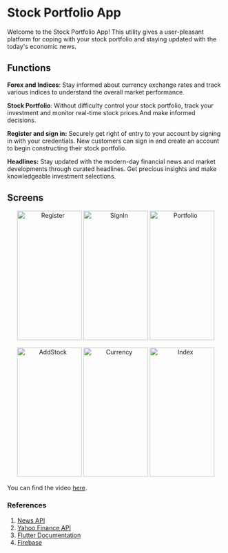 # Stock Portfolio App

Welcome to the Stock Portfolio App! This utility gives a user-pleasant platform for coping with your stock portfolio and staying updated with the today's economic news.

## Functions

**Forex and Indices**: Stay informed about currency exchange rates and track various indices to understand the overall market performance.

**Stock Portfolio**: Without difficulty control your stock portfolio, track your investment and monitor real-time stock prices.And make informed decisions. 

**Register and sign in:** Securely get right of entry to your account by signing in with your credentials. New customers can sign in and create an account to begin constructing their stock portfolio.

**Headlines:** Stay updated with the modern-day financial news and market developments through curated headlines. Get precious insights and make knowledgeable investment selections.

## Screens

<p align="center">
  <img src="https://github.com/alimaye2002/BasicCMPChecker/assets/77532544/542ede94-7aa3-4a36-8651-d6436a6b99e2" alt="Register" width="150" height="300">
  <img src="https://github.com/alimaye2002/BasicCMPChecker/assets/77532544/8b8ef4f9-5771-445a-9116-aeb00d0e9548" alt="SignIn" width="150" height="300">
  <img src="https://github.com/alimaye2002/BasicCMPChecker/assets/77532544/4e290875-5b3d-4549-aa35-3fe2e35de9f0" alt="Portfolio" width="150" height="300">
</p>

<p align="center">
  <img src="https://github.com/alimaye2002/BasicCMPChecker/assets/77532544/d342ca44-9dd0-488c-b71f-35a6f1a0b570" alt="AddStock" width="150" height="300">
  <img src="https://github.com/alimaye2002/BasicCMPChecker/assets/77532544/0f1d1d97-46b2-415d-8ddd-ea38f8db61ad" alt="Currency" width="150" height="300">
  <img src="https://github.com/alimaye2002/BasicCMPChecker/assets/77532544/080a9612-9063-4da5-bbe8-c2ca1b2e763a" alt="Index" width="150" height="300">
</p>

You can find the video [here](https://www.google.com/).
### References

1. [News API](https://newsapi.org/)
2. [Yahoo Finance API](https://cryptocointracker.com/yahoo-finance/yahoo-finance-api)
3. [Flutter Documentation](https://docs.flutter.dev/)
4. [Firebase](https://firebase.google.com/)

